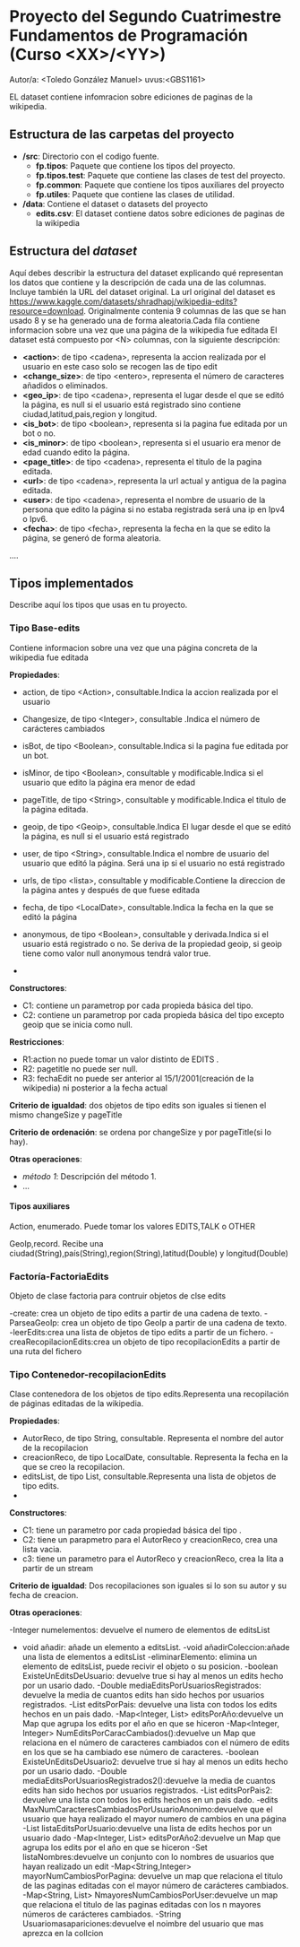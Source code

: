 # Proyecto del Segundo Cuatrimestre Fundamentos de Programación (Curso  \<XX\>/\<YY\>)
Autor/a: \<Toledo González Manuel\>   uvus:\<GBS1161\>


EL dataset contiene infomracion sobre ediciones de paginas de la wikipedia.

## Estructura de las carpetas del proyecto

* **/src**: Directorio con el codigo fuente.
  * **fp.tipos**: Paquete que contiene los tipos del proyecto.
  * **fp.tipos.test**: Paquete que contiene las clases de test del proyecto.
  * **fp.common**: Paquete que contiene los tipos auxiliares del proyecto
  * **fp.utiles**:  Paquete que contiene las clases de utilidad. 
* **/data**: Contiene el dataset o datasets del proyecto
    * **edits.csv**: El dataset contiene datos sobre ediciones de paginas de la wikipedia
    
    
## Estructura del *dataset*

Aquí debes describir la estructura del dataset explicando qué representan los datos que contiene y la descripción de cada una de las columnas. Incluye también la URL del dataset original.
La url original del dataset es https://www.kaggle.com/datasets/shradhapj/wikipedia-edits?resource=download.
Originalmente contenia 9 columnas de las que se han usado 8 y se ha generado una de forma aleatoria.Cada fila contiene informacion sobre una vez que una página de la wikipedia fue editada
El dataset está compuesto por \<N\> columnas, con la siguiente descripción:

* **\<action>**: de tipo \<cadena\>, representa la accion realizada por el usuario en este caso solo se recogen las de tipo edit
* **\<change_size>**: de tipo \<entero\>, representa el número de caracteres añadidos o eliminados.
* **\<geo_ip>**: de tipo \<cadena\>, representa el lugar desde el que se editó la página, es null si el usuario está registrado sino contiene ciudad,latitud,pais,region y longitud.
* **\<is_bot>**: de tipo \<boolean\>, representa si la pagina fue editada por un bot o no.
* **\<is_minor>**: de tipo \<boolean\>, representa si el usuario era menor de edad cuando edito la página.
* **\<page_title>**: de tipo \<cadena\>, representa el titulo de la pagina editada.
* **\<url>**: de tipo \<cadena\>, representa la url actual y antigua de la pagina editada.
* **\<user>**: de tipo \<cadena\>, representa el nombre de usuario de la persona que edito la página si no estaba registrada será una ip en Ipv4 o Ipv6.
* **\<fecha>**: de tipo \<fecha\>, representa la fecha en la que se edito la página, se generó de forma aleatoria.

....

## Tipos implementados

Describe aquí los tipos que usas en tu proyecto.

### Tipo Base-edits
Contiene informacion sobre una vez que una página concreta de la wikipedia fue editada

**Propiedades**:

- action, de tipo \<Action\>, consultable.Indica la accion realizada por el usuario 
- Changesize, de tipo \<Integer\>, consultable .Indica el número de carácteres cambiados 
- isBot, de tipo \<Boolean\>, consultable.Indica si la pagina fue editada por un bot.
- isMinor, de tipo \<Boolean\>, consultable y modificable.Indica si el usuario que edito la página era menor de edad 
- pageTitle, de tipo \<String\>, consultable y modificable.Indica el titulo de la página editada.
- geoip, de tipo \<Geoip\>, consultable.Indica El lugar desde el que se editó la página, es null si el usuario está registrado 
- user, de tipo \<String\>, consultable.Indica el nombre de usuario del usuario que editó la página. Será una ip si el usuario no está registrado 
- urls, de tipo \<lista\>, consultable y modificable.Contiene la direccion de la página antes y después de que fuese editada
- fecha, de tipo \<LocalDate\>, consultable.Indica la fecha en la que se editó la página
- anonymous, de tipo \<Boolean\>, consultable y derivada.Indica si el usuario está registrado o no. Se deriva de la propiedad geoip, si geoip tiene como valor null anonymous tendrá valor true.

- 
**Constructores**: 

- C1: contiene un parametrop por cada propieda básica del tipo.
- C2:  contiene un parametrop por cada propieda básica del tipo excepto geoip que se inicia como null.

**Restricciones**:
 
- R1:action no puede tomar un valor distinto de EDITS .
- R2: pagetitle no puede ser null.
- R3: fechaEdit no puede ser anterior al 15/1/2001(creación de la wikipedia) ni posterior a la fecha actual
 

**Criterio de igualdad**: dos objetos de tipo edits son iguales si tienen el mismo changeSize y pageTitle

**Criterio de ordenación**: se ordena por changeSize y por pageTitle(si lo hay).

**Otras operaciones**:
 
-	_método 1_: Descripción del método 1.
- ...

#### Tipos auxiliares
Action, enumerado. Puede tomar los valores EDITS,TALK o OTHER

GeoIp,record. Recibe una ciudad(String),país(String),region(String),latitud(Double) y longitud(Double)
### Factoría-FactoriaEdits
Objeto de clase factoria para contruir objetos de clse edits

-create: crea un objeto de tipo edits a partir de una cadena de texto. 
-ParseaGeoIp: crea un objeto de tipo GeoIp a partir de una cadena de texto.
-leerEdits:crea una lista de objetos de tipo edits a partir de un fichero.
-creaRecopilacionEdits:crea un objeto de tipo recopilacionEdits a partir de una ruta del fichero
### Tipo Contenedor-recopilacionEdits

Clase contenedora de los objetos de tipo edits.Representa una recopilación de páginas editadas de la wikipedia.

**Propiedades**:

- AutorReco, de tipo String, consultable. Representa el nombre del autor de la recopilacion
- creacionReco, de tipo LocalDate, consultable. Representa la fecha en la que se creo la recopilacion.
 - editsList, de tipo List, consultable.Representa una lista de objetos de tipo edits.
- 
**Constructores**: 

- C1: tiene un parametro por cada propiedad básica del tipo .
- C2: tiene un parapmetro para el AutorReco y creacionReco, crea una lista vacia.
- c3: tiene un parametro para el AutorReco y creacionReco, crea la lita a partir de un stream


**Criterio de igualdad**: Dos recopilaciones son iguales si lo son su autor y su fecha de creacion.



**Otras operaciones**:
 
-Integer numelementos: devuelve el numero de elementos de editsList
- void añadir: añade un elemento a editsList.
-void añadirColeccion:añade una lista de elementos a editsList
-eliminarElemento: elimina un elemento de editsList, puede recivir el objeto o su posicion.
-boolean ExisteUnEditsDeUsuario: devuelve true si hay al menos un edits hecho por un usario dado.
-Double mediaEditsPorUsuariosRegistrados: devuelve la media  de cuantos edits han sido hechos por usuarios registrados.
-List<edits> editsPorPais: devuelve una lista con todos los edits hechos en un pais dado.
-Map<Integer, List<edits>> editsPorAño:devuelve un Map que agrupa los edits por el año en que se hiceron
-Map<Integer, Integer> NumEditsPorCaracCambiados():devuelve un Map que relaciona en el número de caracteres cambiados con el número de edits en los que se ha cambiado ese número de caracteres.
-boolean ExisteUnEditsDeUsuario2: devuelve true si hay al menos un edits hecho por un usario dado.
-Double mediaEditsPorUsuariosRegistrados2():devuelve la media  de cuantos edits han sido hechos por usuarios registrados.
-List<edits> editsPorPais2: devuelve una lista con todos los edits hechos en un pais dado.
-edits MaxNumCaracteresCambiadosPorUsuarioAnonimo:devuelve que el usuario que haya realizado el mayor numero de cambios en una página
-List<edits> listaEditsPorUsuario:devuelve una lista de edits hechos por un usuario dado
-Map<Integer, List<edits>> editsPorAño2:devuelve un Map que agrupa los edits por el año en que se hiceron
-Set<String> listaNombres:devuelve un conjunto con lo nombres de usuarios que hayan realizado un edit
-Map<String,Integer> mayorNumCambiosPorPagina: devuelve un map que relaciona el titulo de las paginas editadas con el mayor número de carácteres cambiados.
-Map<String, List<Integer>> NmayoresNumCambiosPorUser:devuelve un map que relaciona el titulo de las paginas editadas con los n mayores números de carácteres cambiados.
-String Usuariomasapariciones:devuelve el noimbre del usuario que mas aprezca en la collcion